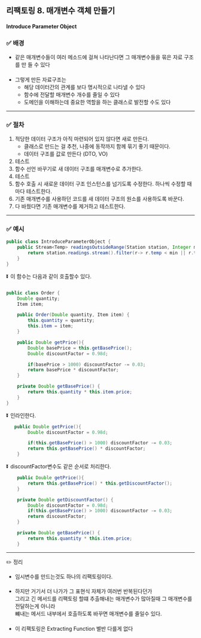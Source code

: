 ## 리팩토링 8. 매개변수 객체 만들기
####  Introduce Parameter Object

### ✅ 배경

- 같은 매개변수들이 여러 메소드에 걸쳐 나타난다면 그 매개변수들을 묶은 자료 구조를 만
  들 수 있다
####
- 그렇게 만든 자료구조는
  - 해당 데이터간의 관계를 보다 명시적으로 나타낼 수 있다
  - 함수에 전달할 매개변수 개수를 줄일 수 있다
  - 도메인을 이해하는데 중요한 역할을 하는 클래스로 발전할 수도 있다
---
### ✅ 절차
1. 적당한 데이터 구조가 아직 마련되어 있지 않다면 새로 만든다.
   -  클래스로 만드는 걸 추천, 나중에 동작까지 함께 묶기 좋기 때문이다.
   -  데이터 구조를 값로 만든다 (DTO, VO)
2. 테스트
3. 함수 선언 바꾸기로 새 데이터 구조를 매개변수로 추가한다.
4. 테스트
5. 함수 호출 시 새로운 데이터 구조 인스턴스를 넘기도록 수정한다. 하나씩 수정할 때마다 테스트한다.
6. 기존 매개변수를 사용하던 코드를 새 데이터 구조의 원소를 사용하도록 바꾼다.
7. 다 바꿨다면 기존 매개변수를 제거하고 테스트한다.
---
### ✅ 예시

```java
public class IntroduceParameterObject {
    public Stream<Temp> readingsOutsideRange(Station station, Integer min, Integer max){
        return station.readings.stream().filter(r-> r.temp < min || r.temp > max);
    }
}
```
⏬ 이 함수는 다음과 같이 호출할수 있다.
```java

public class Order {
    Double quantity;
    Item item;

    public Order(Double quantity, Item item) {
        this.quantity = quantity;
        this.item = item;
    }

    public Double getPrice(){
        Double basePrice = this.getBasePrice();
        Double discountFactor = 0.98d;

        if(basePrice > 1000) discountFactor -= 0.03;
        return basePrice * discountFactor;
    }

    private Double getBasePrice() {
        return this.quantity * this.item.price;
    }
}
```
⏬ 인라인한다.
```java
   public Double getPrice(){
        Double discountFactor = 0.98d;

        if(this.getBasePrice() > 1000) discountFactor -= 0.03;
        return this.getBasePrice() * discountFactor;
    }

```
⏬ discountFactor변수도 같은 순서로 처리한다.

```java
    public Double getPrice(){
        return this.getBasePrice() * this.getDiscountFactor();
    }

    private Double getDiscountFactor() {
        Double discountFactor = 0.98d;
        if(this.getBasePrice() > 1000) discountFactor -= 0.03;
        return discountFactor;
    }

    private Double getBasePrice() {
        return this.quantity * this.item.price;
    }
```
---

✏️ 정리
- 임시변수를 만드는것도 하나의 리팩토링이다.
####
- 하지만 거기서 더 나가가 그 표현식 자체가 여러번 반복된다던가 <br>
  그리고 긴 메서드를 리팩토링 할떄 추출해내는 매개변수가 많아질때 그 매개변수를 전달하는게 아니라 <br>
  뺴내는 메서드 내부에서 호출하도록 바꾸면 매개변수를 줄일수 있다.
####
- 이 리팩토링은 Extracting Function 별반 다를게 없다